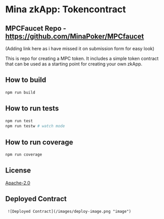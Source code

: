 # Mina zkApp: Tokencontract

## MPCFaucet Repo - https://github.com/MinaPoker/MPCfaucet
(Adding link here as i have missed it on submission form for easy look)

This is repo for creating a MPC token. It includes a simple token contract that can be used as a starting point for creating your own zkApp.


## How to build

```sh
npm run build
```

## How to run tests

```sh
npm run test
npm run testw # watch mode
```

## How to run coverage

```sh
npm run coverage
```

## License

[Apache-2.0](LICENSE)


## Deployed Contract
 
 <!-- add a image -->
     ![Deployed Contract](/images/deploy-image.png "image")


